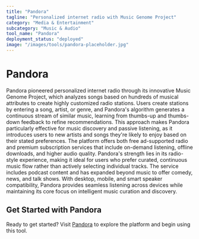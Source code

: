 ```yaml
---
title: "Pandora"
tagline: "Personalized internet radio with Music Genome Project"
category: "Media & Entertainment"
subcategory: "Music & Audio"
tool_name: "Pandora"
deployment_status: "deployed"
image: "/images/tools/pandora-placeholder.jpg"
---
```


# Pandora

Pandora pioneered personalized internet radio through its innovative Music Genome Project, which analyzes songs based on hundreds of musical attributes to create highly customized radio stations. Users create stations by entering a song, artist, or genre, and Pandora's algorithm generates a continuous stream of similar music, learning from thumbs-up and thumbs-down feedback to refine recommendations. This approach makes Pandora particularly effective for music discovery and passive listening, as it introduces users to new artists and songs they're likely to enjoy based on their stated preferences. The platform offers both free ad-supported radio and premium subscription services that include on-demand listening, offline downloads, and higher audio quality. Pandora's strength lies in its radio-style experience, making it ideal for users who prefer curated, continuous music flow rather than actively selecting individual tracks. The service includes podcast content and has expanded beyond music to offer comedy, news, and talk shows. With desktop, mobile, and smart speaker compatibility, Pandora provides seamless listening across devices while maintaining its core focus on intelligent music curation and discovery.
## Get Started with Pandora

Ready to get started? Visit [Pandora](https://pandora.com) to explore the platform and begin using this tool.
